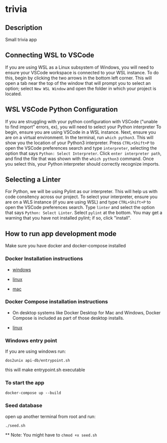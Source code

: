 # trivia

## Description 

Small trivia app

## Connecting WSL to VSCode
If you are using WSL as a Linux subsystem of Windows, you will need to ensure your VSCode workspace is connected to your WSL instance. To do this, begin by clicking the two arrows in the bottom left corner. This will open a tab near the top of the window that will prompt you to select an option; select `New WSL Window` and open the folder in which your project is located.

## WSL VSCode Python Configuration
If you are struggling with your python configuration with VSCode ("unable to find import" errors, ex), you will need to select your Python interpreter
To begin, ensure you are using VSCode in a WSL instance. 
Next, ensure you are on a virtual environment. In the terminal, run `which python3`. This will show you the location of your Python3 interpreter. Press `CTRL+Shift+P` to open the VSCode preferences search and type `interpreter`, selecting the option that says `Python: Select Interpreter`. Click `enter interpreter path`, and find the file that was shown with the `which python3` command. Once you select this, your Python interpreter should correctly recognize imports.

## Selecting a Linter
For Python, we will be using Pylint as our interpreter. This will help us with code consitency across our project. To select your interpreter, ensure you are on a WLS instance (if you are using WSL) and type `CTRL+Shift+P` to open the VSCode preferences search. Type `linter` and select the option that says `Python: Select Linter`. Select `pylint` at the bottom. You may get a warning that you have not installed pylint; if so, click "install".
## How to run app development mode

Make sure you have docker and docker-compose installed

### Docker Installation instructions
 - [windows](https://docs.docker.com/desktop/windows/install/)

 - [linux](https://docs.docker.com/engine/install/ubuntu/)

 - [mac](https://docs.docker.com/desktop/mac/install/)

 ### Docker Compose installation instructions

  - On desktop systems like Docker Desktop for Mac and Windows, Docker Compose is included as part of those desktop installs.

  - [linux](https://docs.docker.com/compose/install/)

### Windows entry point

If you are using windows run:

`dos2unix api-db/entrypoint.sh`

this will make entrypoint.sh executable

### To start the app

`docker-compose up --build`

### Seed database

open up another terminal from root and run:

`./seed.sh`

** Note: You might have to `chmod +x seed.sh`


